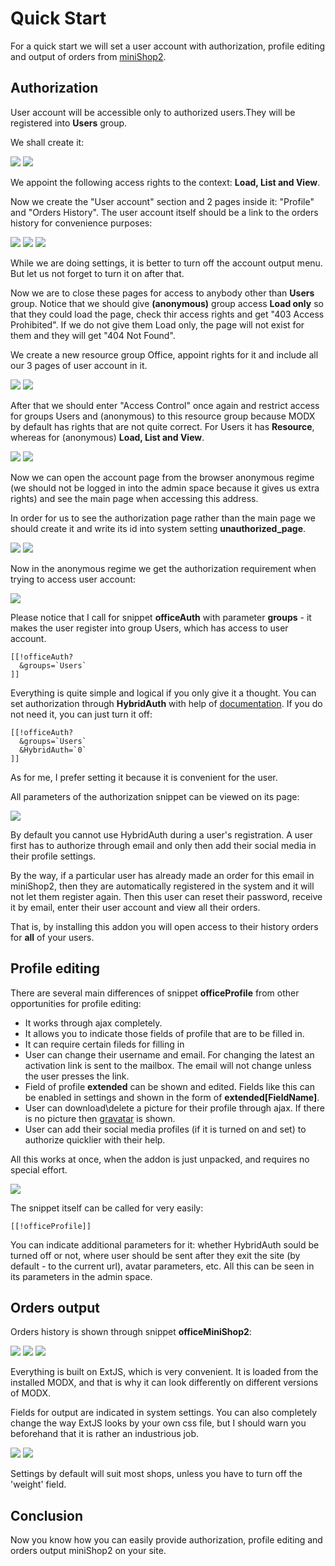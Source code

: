 # Quick Start

For a quick start we will set a user account with authorization, profile editing and output of orders from [miniShop2][0].

## Authorization

User account  will be accessible only to authorized users.They will be registered into **Users** group.

We shall create it:

[![](https://file.modx.pro/files/7/a/7/7a777c495c0e0abccc46e79525725c62s.jpg)](https://file.modx.pro/files/7/a/7/7a777c495c0e0abccc46e79525725c62.png)
[![](https://file.modx.pro/files/6/5/5/655a16c9aa7e36db7e73c6df62411ba8s.jpg)](https://file.modx.pro/files/6/5/5/655a16c9aa7e36db7e73c6df62411ba8.png)

We appoint the following access rights to the context: **Load, List and View**.

Now we create the "User account" section and 2 pages inside it: "Profile" and "Orders History". The user account itself should be a link to the orders history for convenience purposes:

[![](https://file.modx.pro/files/d/0/1/d017b1210c7b83dd53778d44279e35ecs.jpg)](https://file.modx.pro/files/d/0/1/d017b1210c7b83dd53778d44279e35ec.png)
[![](https://file.modx.pro/files/4/4/9/449cd41a395ab891cd7998aebefa5680s.jpg)](https://file.modx.pro/files/4/4/9/449cd41a395ab891cd7998aebefa5680.png)
[![](https://file.modx.pro/files/8/3/d/83d92d38d78ffaf2a3d1a138bbeb978as.jpg)](https://file.modx.pro/files/8/3/d/83d92d38d78ffaf2a3d1a138bbeb978a.png)

While we are doing settings, it is better to turn off the account output menu. But let us not forget to turn it on after that.

Now we are to close these pages for access to anybody other than **Users** group.
Notice that we should give **(anonymous)** group access **Load only** so that they could load the page, check thir access rights and get "403 Access Prohibited".
If we do not give them Load only, the page will not exist for them and they will get "404 Not Found".

We create a new resource group Office, appoint rights for it and include all our 3 pages of user account in it.

[![](https://file.modx.pro/files/3/6/f/36f61755226bcae8e6ff855ece8332a8s.jpg)](https://file.modx.pro/files/3/6/f/36f61755226bcae8e6ff855ece8332a8.png)
[![](https://file.modx.pro/files/b/7/a/b7a38c907e7c6fb0be1731f5c4e80b96s.jpg)](https://file.modx.pro/files/b/7/a/b7a38c907e7c6fb0be1731f5c4e80b96.png)

After that we should enter "Access Control" once again and restrict access for groups Users and (anonymous) to this resource group because MODX by default has rights that are not quite correct.
For Users it has **Resource**, whereas for (anonymous) **Load, List and View**.

[![](https://file.modx.pro/files/5/1/e/51ee007654944ce323b33386b8ba9bd6s.jpg)](https://file.modx.pro/files/5/1/e/51ee007654944ce323b33386b8ba9bd6.png)
[![](https://file.modx.pro/files/c/d/c/cdc63e9d9701d52d19913a73889548e2s.jpg)](https://file.modx.pro/files/c/d/c/cdc63e9d9701d52d19913a73889548e2.png)

Now we can open the account page from the browser anonymous regime (we should not be logged in into the admin space because it gives us extra rights) and see the main page when accessing this address.

In order for us to see the authorization page rather than the main page we should create it and write its id into system setting **unauthorized_page**.

[![](https://file.modx.pro/files/8/1/a/81aab317054bca52864f5710294f25d1s.jpg)](https://file.modx.pro/files/8/1/a/81aab317054bca52864f5710294f25d1.png)
[![](https://file.modx.pro/files/4/8/7/48794e4f2161f9c70f033e611893d2d3s.jpg)](https://file.modx.pro/files/4/8/7/48794e4f2161f9c70f033e611893d2d3.png)

Now in the anonymous regime we get the authorization requirement when trying to access user account:

[![](https://file.modx.pro/files/6/d/9/6d974b4865574dbbbdc49eb418e53069s.jpg)](https://file.modx.pro/files/6/d/9/6d974b4865574dbbbdc49eb418e53069.png)

Please notice that I call for snippet **officeAuth** with parameter **groups** - it makes the user register into group Users, which has access to user account.

```modx
[[!officeAuth?
  &groups=`Users`
]]
```

Everything is quite simple and logical if you only give it a thought. You can set authorization through **HybridAuth** with help of [documentation][1].
If you do not need it, you can just turn it off:

```modx
[[!officeAuth?
  &groups=`Users`
  &HybridAuth=`0`
]]
```

As for me, I prefer setting it because it is convenient for the user.

All parameters of the authorization snippet can be viewed on its page:

[![](https://file.modx.pro/files/f/e/d/fed7f52fd400888f23a61a7d61af7b1as.jpg)](https://file.modx.pro/files/f/e/d/fed7f52fd400888f23a61a7d61af7b1a.png)

By default you cannot use HybridAuth during a user's registration.
A user first has to authorize through email and only then add their social media in their profile settings.

By the way, if a particular user has already made an order for this email in miniShop2, then they are automatically registered in the system and it will not let them register again.
Then this user can reset their password, receive it by email, enter their user account and view all their orders.

That is, by installing this addon you will open access to their history orders for **all** of your users.

## Profile editing

There are several main differences of snippet **officeProfile** from other opportunities for profile editing:

- It works through ajax completely.
- It allows you to indicate those fields of profile that are to be filled in.
- It can require certain fileds for filling in
- User can change their username and email. For changing the latest an activation link is sent to the mailbox. The email will not change unless the user presses the link.
- Field of profile **extended** can be shown and edited. Fields like this can be enabled in settings and shown in the form of **extended[FieldName]**.
- User can download\delete a picture for their profile through ajax. If there is no picture then [gravatar][2] is shown.
- User can add their social media profiles (if it is turned on and set) to authorize quicklier with their help.

All this works at once, when the addon is just unpacked, and requires no special effort.

[![](https://file.modx.pro/files/1/9/a/19ab435142d62ce938dcf4892b4dcf45s.jpg)](https://file.modx.pro/files/1/9/a/19ab435142d62ce938dcf4892b4dcf45.png)

The snippet itself can be called for very easily:

```modx
[[!officeProfile]]
```

You can indicate additional parameters for it: whether HybridAuth sould be turned off or not, where user should be sent after they exit the site (by default - to the current url), avatar parameters, etc.
All this can be seen in its parameters in the admin space.

## Orders output

Orders history is shown through snippet **officeMiniShop2**:

[![](https://file.modx.pro/files/d/e/e/dee7bb2e05e4ca5f23188fba7b9d1064s.jpg)](https://file.modx.pro/files/d/e/e/dee7bb2e05e4ca5f23188fba7b9d1064.png)
[![](https://file.modx.pro/files/8/f/e/8fe7aa15248aa16bf8f4509e15093fd5s.jpg)](https://file.modx.pro/files/8/f/e/8fe7aa15248aa16bf8f4509e15093fd5.png)
[![](https://file.modx.pro/files/9/7/d/97d83a9dad06a604428a859f391110fds.jpg)](https://file.modx.pro/files/9/7/d/97d83a9dad06a604428a859f391110fd.png)

Everything is built on ExtJS, which is very convenient. It is loaded from the installed MODX, and that is why it can look differently on different versions of MODX.

Fields for output are indicated in system settings.
You can also completely change the way ExtJS looks by your own css file, but I should warn you beforehand that it is rather an industrious job.

[![](https://file.modx.pro/files/6/f/2/6f2a563d97bbea76516b74dc9c80baads.jpg)](https://file.modx.pro/files/6/f/2/6f2a563d97bbea76516b74dc9c80baad.png)
[![](https://file.modx.pro/files/c/a/1/ca1a88011b00b8c35f17a0858cb9e531s.jpg)](https://file.modx.pro/files/c/a/1/ca1a88011b00b8c35f17a0858cb9e531.png)

Settings by default will suit most shops, unless you have to turn off the 'weight' field.

## Conclusion

Now you know how you can easily provide authorization, profile editing and orders output miniShop2 on your site.

[0]: /en/components/minishop2/
[1]: /en/components/hybridauth/
[2]: https://gravatar.com
